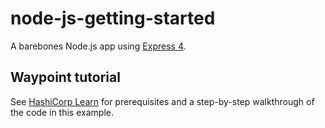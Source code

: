 # node-js-getting-started

A barebones Node.js app using [Express 4](http://expressjs.com/).

## Waypoint tutorial

See [HashiCorp Learn](https://learn.hashicorp.com/tutorials/waypoint/azure-container-instance) 
for prerequisites and a step-by-step walkthrough of the code in this example.
